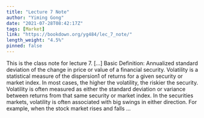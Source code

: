 ```yaml
---
title: "Lecture 7 Note"
author: "Yiming Gong"
date: "2021-07-28T08:42:17Z"
tags: [Market]
link: "https://bookdown.org/yg484/lec_7_note/"
length_weight: "4.5%"
pinned: false
---
```


This is the class note for lecture 7. [...] Basic Definition:
Annualized standard deviation of the change in price or value
of a financial security. Volatility is a statistical measure of the dispersion1 of returns for a given security or market index. In most cases, the higher the volatility, the riskier the security. Volatility is often measured as either the standard deviation or variance between returns from that same security or market index. In the securities markets, volatility is often associated with big swings in either direction. For example, when the stock market rises and falls ...
